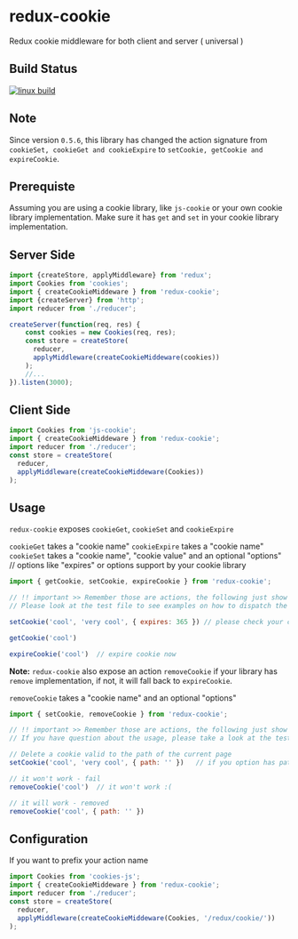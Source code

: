 # redux-cookie
Redux cookie middleware for both client and server ( universal )

## Build Status
[![linux build](https://travis-ci.org/iroy2000/redux-cookie.svg?branch=master)](https://travis-ci.org/iroy2000/redux-cookie)

## Note
Since version `0.5.6`, this library has changed the action signature from `cookieSet, cookieGet and cookieExpire` to `setCookie, getCookie and expireCookie`.

## Prerequiste
Assuming you are using a cookie library, like `js-cookie` or your own cookie library implementation.
Make sure it has `get` and `set` in your cookie library implementation.

## Server Side
```javascript
import {createStore, applyMiddleware} from 'redux';
import Cookies from 'cookies';
import { createCookieMiddeware } from 'redux-cookie';
import {createServer} from 'http';
import reducer from './reducer';

createServer(function(req, res) {
    const cookies = new Cookies(req, res);
    const store = createStore(
      reducer,
      applyMiddleware(createCookieMiddeware(cookies))
    );
    //...
}).listen(3000);
```

## Client Side
```javascript
import Cookies from 'js-cookie';
import { createCookieMiddeware } from 'redux-cookie';
import reducer from './reducer';
const store = createStore(
  reducer,
  applyMiddleware(createCookieMiddeware(Cookies))
);
```

## Usage
`redux-cookie` exposes `cookieGet`, `cookieSet` and `cookieExpire`

`cookieGet` takes a "cookie name"
`cookieExpire` takes a "cookie name"
`cookieSet` takes a "cookie name", "cookie value" and an optional "options"  // options like "expires" or options support by your cookie library

```javascript
import { getCookie, setCookie, expireCookie } from 'redux-cookie';

// !! important >> Remember those are actions, the following just show you what it does
// Please look at the test file to see examples on how to dispatch the action

setCookie('cool', 'very cool', { expires: 365 }) // please check your cookie library for what is supported

getCookie('cool')

expireCookie('cool')  // expire cookie now

```

**Note:** `redux-cookie` also expose an action `removeCookie` if your library has `remove` implementation, 
if not, it will fall back to `expireCookie`.

`removeCookie` takes a "cookie name" and an optional "options"

```javascript
import { setCookie, removeCookie } from 'redux-cookie';

// !! important >> Remember those are actions, the following just show you what it does
// If you have question about the usage, please take a look at the test file

// Delete a cookie valid to the path of the current page
setCookie('cool', 'very cool', { path: '' })   // if you option has path

// it won't work - fail
removeCookie('cool')  // it won't work :(

// it will work - removed
removeCookie('cool', { path: '' }) 

```

## Configuration

If you want to prefix your action name

```javascript
import Cookies from 'cookies-js';
import { createCookieMiddeware } from 'redux-cookie';
import reducer from './reducer';
const store = createStore(
  reducer,
  applyMiddleware(createCookieMiddeware(Cookies, '/redux/cookie/'))
);
```